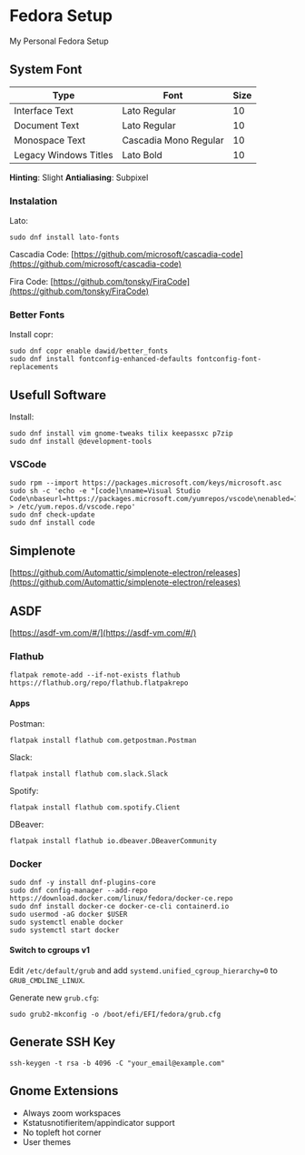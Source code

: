 # Fedora Setup
My Personal Fedora Setup

## System Font

| Type                  | Font                  |  Size |
|-----------------------|-----------------------|-------|
| Interface Text        | Lato Regular          |  10   |
| Document Text         | Lato Regular          |  10   |
| Monospace Text        | Cascadia Mono Regular |  10   |
| Legacy Windows Titles | Lato Bold             |  10   |

**Hinting**: Slight
**Antialiasing**: Subpixel

### Instalation

Lato:
```
sudo dnf install lato-fonts
```

Cascadia Code: [https://github.com/microsoft/cascadia-code](https://github.com/microsoft/cascadia-code)

Fira Code: [https://github.com/tonsky/FiraCode](https://github.com/tonsky/FiraCode)

### Better Fonts

Install copr:
```
sudo dnf copr enable dawid/better_fonts
sudo dnf install fontconfig-enhanced-defaults fontconfig-font-replacements
```

## Usefull Software

Install:
```
sudo dnf install vim gnome-tweaks tilix keepassxc p7zip
sudo dnf install @development-tools
```

### VSCode

```
sudo rpm --import https://packages.microsoft.com/keys/microsoft.asc
sudo sh -c 'echo -e "[code]\nname=Visual Studio Code\nbaseurl=https://packages.microsoft.com/yumrepos/vscode\nenabled=1\ngpgcheck=1\ngpgkey=https://packages.microsoft.com/keys/microsoft.asc" > /etc/yum.repos.d/vscode.repo'
sudo dnf check-update
sudo dnf install code
```

## Simplenote

[https://github.com/Automattic/simplenote-electron/releases](https://github.com/Automattic/simplenote-electron/releases)

## ASDF

[https://asdf-vm.com/#/](https://asdf-vm.com/#/)

### Flathub

```
flatpak remote-add --if-not-exists flathub https://flathub.org/repo/flathub.flatpakrepo
```

#### Apps

Postman:
```
flatpak install flathub com.getpostman.Postman
```

Slack:
```
flatpak install flathub com.slack.Slack
```

Spotify:
```
flatpak install flathub com.spotify.Client
```

DBeaver:
```
flatpak install flathub io.dbeaver.DBeaverCommunity
```

### Docker

```
sudo dnf -y install dnf-plugins-core
sudo dnf config-manager --add-repo https://download.docker.com/linux/fedora/docker-ce.repo
sudo dnf install docker-ce docker-ce-cli containerd.io
sudo usermod -aG docker $USER
sudo systemctl enable docker
sudo systemctl start docker
```

#### Switch to cgroups v1

Edit `/etc/default/grub` and add `systemd.unified_cgroup_hierarchy=0` to `GRUB_CMDLINE_LINUX`.

Generate new `grub.cfg`:
```
sudo grub2-mkconfig -o /boot/efi/EFI/fedora/grub.cfg
```

## Generate SSH Key

```
ssh-keygen -t rsa -b 4096 -C "your_email@example.com"
```

## Gnome Extensions

- Always zoom workspaces
- Kstatusnotifieritem/appindicator support
- No topleft hot corner
- User themes
